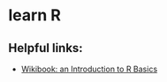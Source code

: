 # learn R
## Helpful links:
* [Wikibook: an Introduction to R Basics](https://en.wikibooks.org/wiki/Statistical_Analysis:_an_Introduction_using_R/R_basics#Setting_up_wikibooks)
